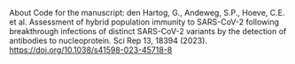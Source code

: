 About
Code for the manuscript: den Hartog, G., Andeweg, S.P., Hoeve, C.E. et al. Assessment of hybrid population immunity to SARS-CoV-2 following breakthrough infections of distinct SARS-CoV-2 variants by the detection of antibodies to nucleoprotein. Sci Rep 13, 18394 (2023). https://doi.org/10.1038/s41598-023-45718-8

